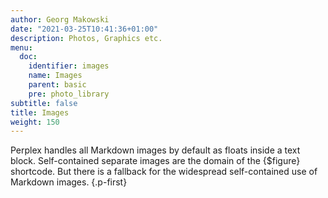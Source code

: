 ```yaml
---
author: Georg Makowski
date: "2021-03-25T10:41:36+01:00"
description: Photos, Graphics etc.
menu:
  doc:
    identifier: images
    name: Images
    parent: basic
    pre: photo_library
subtitle: false
title: Images
weight: 150
---
```


Perplex handles all Markdown images by default as floats inside a text block. Self-contained separate images are the domain of the {$figure} shortcode. But there is a fallback for the widespread self-contained use of Markdown images.
{.p-first} <!--more-->
